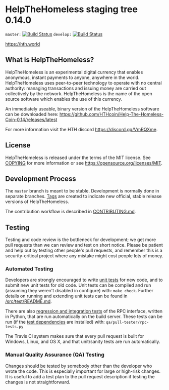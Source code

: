 HelpTheHomeless staging tree 0.14.0
===================================

`master:` [![Build Status](https://api.travis-ci.com/HTHcoin/Help-The-Homeless-Coin-0.14.svg?branch=master)](https://travis-ci.com/github/HTHcoin/Help-The-Homeless-Coin-0.14) `develop:` [![Build Status](https://api.travis-ci.com/HTHcoin/Help-The-Homeless-Coin-0.14.svg?branch=code-clean-up)](https://travis-ci.com/github/HTHcoin/Help-The-Homeless-Coin-0.14/branches)

https://hth.world


What is HelpTheHomeless?
------------------------

HelpTheHomeless is an experimental digital currency that enables anonymous, instant
payments to anyone, anywhere in the world. HelpTheHomeless uses peer-to-peer technology
to operate with no central authority: managing transactions and issuing money
are carried out collectively by the network. HelpTheHomeless is the name of the open
source software which enables the use of this currency.

An immediately useable, binary version of the HelpTheHomeless software can be downloaded here: https://github.com/HTHcoin/Help-The-Homeless-Coin-0.14/releases/latest

For more information visit the HTH discord https://discord.gg/VmRQXme.




License
-------

HelpTheHomeless is released under the terms of the MIT license. See [COPYING](COPYING) for more
information or see https://opensource.org/licenses/MIT.

Development Process
-------------------

The `master` branch is meant to be stable. Development is normally done in separate branches.
[Tags](https://github.com/HTHcoin/Help-The-Homeless-Coin-0.14/tags) are created to indicate new official,
stable release versions of HelpTheHomeless.

The contribution workflow is described in [CONTRIBUTING.md](CONTRIBUTING.md).

Testing
-------

Testing and code review is the bottleneck for development; we get more pull
requests than we can review and test on short notice. Please be patient and help out by testing
other people's pull requests, and remember this is a security-critical project where any mistake might cost people
lots of money.

### Automated Testing

Developers are strongly encouraged to write [unit tests](src/test/README.md) for new code, and to
submit new unit tests for old code. Unit tests can be compiled and run
(assuming they weren't disabled in configure) with: `make check`. Further details on running
and extending unit tests can be found in [/src/test/README.md](/src/test/README.md).

There are also [regression and integration tests](/qa) of the RPC interface, written
in Python, that are run automatically on the build server.
These tests can be run (if the [test dependencies](/qa) are installed) with: `qa/pull-tester/rpc-tests.py`

The Travis CI system makes sure that every pull request is built for Windows, Linux, and OS X, and that unit/sanity tests are run automatically.

### Manual Quality Assurance (QA) Testing

Changes should be tested by somebody other than the developer who wrote the
code. This is especially important for large or high-risk changes. It is useful
to add a test plan to the pull request description if testing the changes is
not straightforward.

